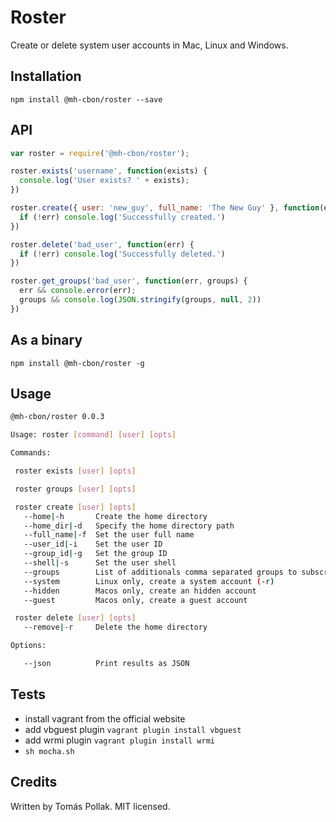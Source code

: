 Roster
=====

Create or delete system user accounts in Mac, Linux and Windows.

## Installation

    npm install @mh-cbon/roster --save

## API

```js
var roster = require('@mh-cbon/roster');

roster.exists('username', function(exists) {
  console.log('User exists? ' + exists);
})

roster.create({ user: 'new_guy', full_name: 'The New Guy' }, function(err) {
  if (!err) console.log('Successfully created.')
})

roster.delete('bad_user', function(err) {
  if (!err) console.log('Successfully deleted.')
})

roster.get_groups('bad_user', function(err, groups) {
  err && console.error(err);
  groups && console.log(JSON.stringify(groups, null, 2))
})
```

## As a binary

    npm install @mh-cbon/roster -g

## Usage

```sh
@mh-cbon/roster 0.0.3

Usage: roster [command] [user] [opts]

Commands:

 roster exists [user] [opts]

 roster groups [user] [opts]

 roster create [user] [opts]
   --home|-h       Create the home directory
   --home_dir|-d   Specify the home directory path
   --full_name|-f  Set the user full name
   --user_id|-i    Set the user ID
   --group_id|-g   Set the group ID
   --shell|-s      Set the user shell
   --groups        List of additionals comma separated groups to subscribe
   --system        Linux only, create a system account (-r)
   --hidden        Macos only, create an hidden account
   --guest         Macos only, create a guest account

 roster delete [user] [opts]
   --remove|-r     Delete the home directory

Options:

   --json          Print results as JSON
```

## Tests

- install vagrant from the official website
- add vbguest plugin `vagrant plugin install vbguest`
- add wrmi plugin `vagrant plugin install wrmi`
- `sh mocha.sh`

## Credits

Written by Tomás Pollak. MIT licensed.
